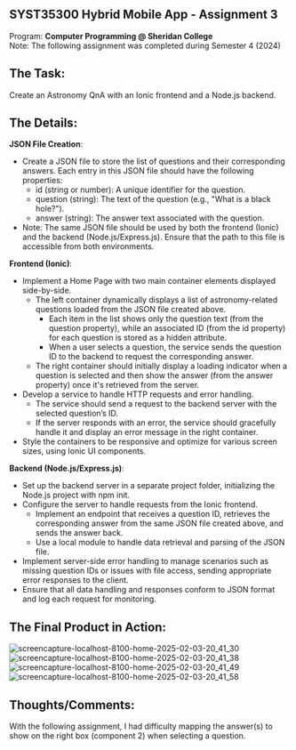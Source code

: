 ## SYST35300 Hybrid Mobile App - Assignment 3
Program: **Computer Programming @ Sheridan College** <br>
Note: The following assignment was completed during Semester 4 (2024) <br>

## The Task: 
Create an Astronomy QnA with an Ionic frontend and a Node.js backend.  

## The Details: 

**JSON File Creation**: 
<ul>
  <li>Create a JSON file to store the list of questions and their corresponding answers. Each entry in this JSON file should have the following properties: 
    <ul>
      <li>id (string or number): A unique identifier for the question.</li>
      <li>question (string): The text of the question (e.g., "What is a black hole?").</li>
      <li>answer (string): The answer text associated with the question.</li>
    </ul>
  </li>
  <li>Note: The same JSON file should be used by both the frontend (Ionic) and the backend (Node.js/Express.js). Ensure that the path to this file is accessible from both environments. </li>
</ul>

**Frontend (Ionic)**: 
<ul>
  <li>Implement a Home Page with two main container elements displayed side-by-side. 
    <ul>
      <li>The left container dynamically displays a list of astronomy-related questions loaded from the JSON file created above.
        <ul>
          <li>Each item in the list shows only the question text (from the question property), while an associated ID (from the id property) for each question is stored as a hidden attribute.</li>
          <li>When a user selects a question, the service sends the question ID to the backend to request the corresponding answer.</li>
        </ul>
      </li>
      <li>The right container should initially display a loading indicator when a question is selected and then show the answer (from the answer property) once it's retrieved from the server.</li>
    </ul>
  </li>
  <li>Develop a service to handle HTTP requests and error handling. 
    <ul>
      <li>The service should send a request to the backend server with the selected question’s ID.</li>
      <li>If the server responds with an error, the service should gracefully handle it and display an error message in the right container. </li>
    </ul>
  </li>
  <li>Style the containers to be responsive and optimize for various screen sizes, using Ionic UI components. </li>
</ul>

**Backend (Node.js/Express.js)**: 
<ul>
  <li>Set up the backend server in a separate project folder, initializing the Node.js project with npm init. </li>
  <li>Configure the server to handle requests from the Ionic frontend. 
    <ul>
      <li>Implement an endpoint that receives a question ID, retrieves the corresponding answer from the same JSON file created above, and sends the answer back. </li>
      <li>Use a local module to handle data retrieval and parsing of the JSON file.</li>
    </ul>
  </li>
  <li>Implement server-side error handling to manage scenarios such as missing question IDs or issues with file access, sending appropriate error responses to the client.</li>
  <li>Ensure that all data handling and responses conform to JSON format and log each request for monitoring. </li>
</ul>

## The Final Product in Action: 
![screencapture-localhost-8100-home-2025-02-03-20_41_30](https://github.com/user-attachments/assets/23f4eef0-153a-4ee9-b790-1ff80c580001)
![screencapture-localhost-8100-home-2025-02-03-20_41_38](https://github.com/user-attachments/assets/81c67ec0-4533-407b-bc3e-de1dfe49a72e)
![screencapture-localhost-8100-home-2025-02-03-20_41_49](https://github.com/user-attachments/assets/96d4bfad-37ed-4bc4-873d-d157839590d6)
![screencapture-localhost-8100-home-2025-02-03-20_41_58](https://github.com/user-attachments/assets/68440e85-210c-4dc7-ad7b-3f746c44f74e)

## Thoughts/Comments: 
With the following assignment, I had difficulty mapping the answer(s) to show on the right box (component 2) when selecting a question.
